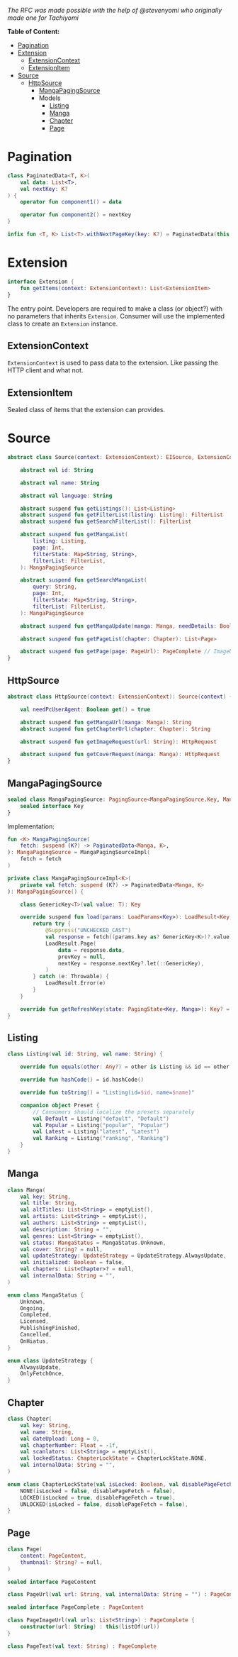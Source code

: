 *The RFC was made possible with the help of @stevenyomi who originally made one for Tachiyomi*

**Table of Content:**
- [Pagination](#pagination)
- [Extension](#extension)
	- [ExtensionContext](#extensioncontext)
	- [ExtensionItem](#extensionitem)
- [Source](#source)
  - [HttpSource](#httpsource)   
	- [MangaPagingSource](#mangapagingsource)
	- Models
		- [Listing](#listing)
		- [Manga](#manga)
		- [Chapter](#chapter)
		- [Page](#page)
# Pagination
```kt
class PaginatedData<T, K>(
    val data: List<T>,
    val nextKey: K?
) {
    operator fun component1() = data

    operator fun component2() = nextKey
}

infix fun <T, K> List<T>.withNextPageKey(key: K?) = PaginatedData(this, key)
```
# Extension
```kt
interface Extension {  
    fun getItems(context: ExtensionContext): List<ExtensionItem>  
}
```
The entry point. Developers are required to make a class (or object?) with no parameters that inherits `Extension`.  Consumer will use the implemented class to create an `Extension` instance.
## ExtensionContext
`ExtensionContext` is used to pass data to the extension. Like passing the HTTP client and what not.
## ExtensionItem
Sealed class of items that the extension can provides.
# Source
```kt
abstract class Source(context: ExtensionContext): EISource, ExtensionContext by context {

    abstract val id: String

    abstract val name: String

    abstract val language: String

    abstract suspend fun getListings(): List<Listing>
    abstract suspend fun getFilterList(listing: Listing): FilterList
    abstract suspend fun getSearchFilterList(): FilterList

    abstract suspend fun getMangaList(
        listing: Listing,
        page: Int,
        filterState: Map<String, String>,
        filterList: FilterList,
    ): MangaPagingSource

    abstract suspend fun getSearchMangaList(
        query: String,
        page: Int,
        filterState: Map<String, String>,
        filterList: FilterList,
    ): MangaPagingSource

    abstract suspend fun getMangaUpdate(manga: Manga, needDetails: Boolean, needChapters: Boolean): Manga

    abstract suspend fun getPageList(chapter: Chapter): List<Page>

    abstract suspend fun getPage(page: PageUrl): PageComplete // ImageUrl or Text
}
```
## HttpSource
```kt
abstract class HttpSource(context: ExtensionContext): Source(context) {

    val needPcUserAgent: Boolean get() = true

    abstract suspend fun getMangaUrl(manga: Manga): String
    abstract suspend fun getChapterUrl(chapter: Chapter): String

    abstract suspend fun getImageRequest(url: String): HttpRequest

    abstract suspend fun getCoverRequest(manga: Manga): HttpRequest
}
```
## MangaPagingSource
```kt
sealed class MangaPagingSource: PagingSource<MangaPagingSource.Key, Manga>() {
    sealed interface Key
}
```
Implementation: 
```kt
fun <K> MangaPagingSource(
    fetch: suspend (K?) -> PaginatedData<Manga, K>,
): MangaPagingSource = MangaPagingSourceImpl(
    fetch = fetch
)

private class MangaPagingSourceImpl<K>(
    private val fetch: suspend (K?) -> PaginatedData<Manga, K>
): MangaPagingSource() {

    class GenericKey<T>(val value: T): Key

    override suspend fun load(params: LoadParams<Key>): LoadResult<Key, Manga> {
        return try {
            @Suppress("UNCHECKED_CAST")
            val response = fetch((params.key as? GenericKey<K>)?.value)
            LoadResult.Page(
                data = response.data,
                prevKey = null,
                nextKey = response.nextKey?.let(::GenericKey),
            )
        } catch (e: Throwable) {
            LoadResult.Error(e)
        }
    }

    override fun getRefreshKey(state: PagingState<Key, Manga>): Key? = null
}
```
## Listing
```kt
class Listing(val id: String, val name: String) {

    override fun equals(other: Any?) = other is Listing && id == other.id

    override fun hashCode() = id.hashCode()

    override fun toString() = "Listing(id=$id, name=$name)"

    companion object Preset {
        // Consumers should localize the presets separately
        val Default = Listing("default", "Default")
        val Popular = Listing("popular", "Popular")
        val Latest = Listing("latest", "Latest")
        val Ranking = Listing("ranking", "Ranking")
    }
}
```
## Manga
```kt
class Manga(
    val key: String,
    val title: String,
    val altTitles: List<String> = emptyList(),
    val artists: List<String> = emptyList(),
    val authors: List<String> = emptyList(),
    val description: String = "",
    val genres: List<String> = emptyList(),
    val status: MangaStatus = MangaStatus.Unknown,
    val cover: String? = null,
    val updateStrategy: UpdateStrategy = UpdateStrategy.AlwaysUpdate,
    val initialized: Boolean = false,
    val chapters: List<Chapter>? = null,
    val internalData: String = "",
)

enum class MangaStatus {
    Unknown,
    Ongoing,
    Completed,
    Licensed,
    PublishingFinished,
    Cancelled,
    OnHiatus,
}

enum class UpdateStrategy {
    AlwaysUpdate,
    OnlyFetchOnce,
}
```
## Chapter 
```kt
class Chapter(
    val key: String,
    val name: String,
    val dateUpload: Long = 0,
    val chapterNumber: Float = -1f,
    val scanlators: List<String> = emptyList(),
    val lockedStatus: ChapterLockState = ChapterLockState.NONE,
    val internalData: String = "",
)

enum class ChapterLockState(val isLocked: Boolean, val disablePageFetch: Boolean) {
    NONE(isLocked = false, disablePageFetch = false),
    LOCKED(isLocked = true, disablePageFetch = true),
    UNLOCKED(isLocked = false, disablePageFetch = false),
}
```
## Page
```kt
class Page(
    content: PageContent,
    thumbnail: String? = null,
)

sealed interface PageContent

class PageUrl(val url: String, val internalData: String = "") : PageContent

sealed interface PageComplete : PageContent

class PageImageUrl(val urls: List<String>) : PageComplete {
    constructor(url: String) : this(listOf(url))
}

class PageText(val text: String) : PageComplete
```
